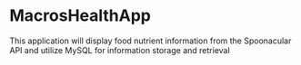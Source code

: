 # MacrosHealthApp
 This application will display food nutrient information from the Spoonacular API and utilize MySQL for information storage and retrieval

